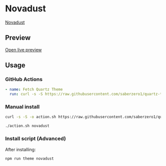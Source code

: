 # Novadust

[Novadust](https://github.com/mmartamg)

## Preview

[Open live preview](https://quartz-themes.github.io/novadust/)

## Usage

### GitHub Actions

```yaml
- name: Fetch Quartz Theme
  run: curl -s -S https://raw.githubusercontent.com/saberzero1/quartz-themes/master/action.sh | bash -s -- novadust
```

### Manual install

```bash
curl -s -S -o action.sh https://raw.githubusercontent.com/saberzero1/quartz-themes/master/action.sh

./action.sh novadust
```

### Install script (Advanced)

After installing:

```bash
npm run theme novadust
```
